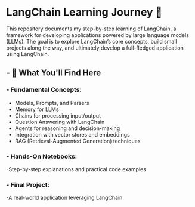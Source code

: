 # LangChain Learning Journey 🚀

This repository documents my step-by-step learning of LangChain, a framework for developing applications powered by large language models (LLMs). The goal is to explore LangChain’s core concepts, build small projects along the way, and ultimately develop a full-fledged application using LangChain.

## - 📌 What You'll Find Here

### - Fundamental Concepts:

- Models, Prompts, and Parsers
- Memory for LLMs
- Chains for processing input/output
- Question Answering with LangChain
- Agents for reasoning and decision-making
- Integration with vector stores and embeddings
- RAG (Retrieval-Augmented Generation) techniques

### - Hands-On Notebooks:

-Step-by-step explanations and practical code examples

### - Final Project:

-A real-world application leveraging LangChain
